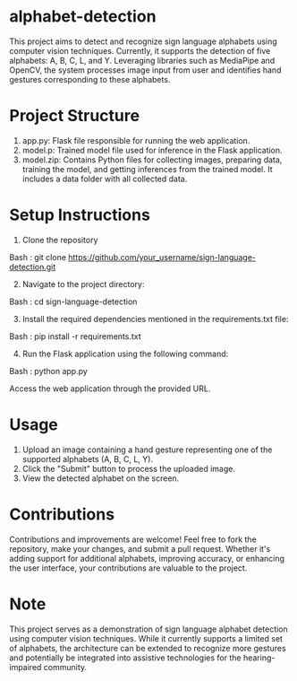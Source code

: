 # alphabet-detection
This project aims to detect and recognize sign language alphabets using computer vision techniques. Currently, it supports the detection of five alphabets: A, B, C, L, and Y. Leveraging libraries such as MediaPipe and OpenCV, the system processes image input from user and identifies hand gestures corresponding to these alphabets.
# Project Structure
1. app.py: Flask file responsible for running the web application.
2. model.p: Trained model file used for inference in the Flask application.
3. model.zip: Contains Python files for collecting images, preparing data, training the model, and getting inferences from the trained model. It includes a data folder with all collected data.
# Setup Instructions
1. Clone the repository

Bash : git clone https://github.com/your_username/sign-language-detection.git

2. Navigate to the project directory:

Bash  : cd sign-language-detection

3. Install the required dependencies mentioned in the requirements.txt file:

Bash : pip install -r requirements.txt

4. Run the Flask application using the following command:

Bash : python app.py

Access the web application through the provided URL.
# Usage
1. Upload an image containing a hand gesture representing one of the supported alphabets (A, B, C, L, Y).
2. Click the "Submit" button to process the uploaded image.
3. View the detected alphabet on the screen.
# Contributions
Contributions and improvements are welcome! Feel free to fork the repository, make your changes, and submit a pull request. Whether it's adding support for additional alphabets, improving accuracy, or enhancing the user interface, your contributions are valuable to the project.

# Note
This project serves as a demonstration of sign language alphabet detection using computer vision techniques. While it currently supports a limited set of alphabets, the architecture can be extended to recognize more gestures and potentially be integrated into assistive technologies for the hearing-impaired community.
